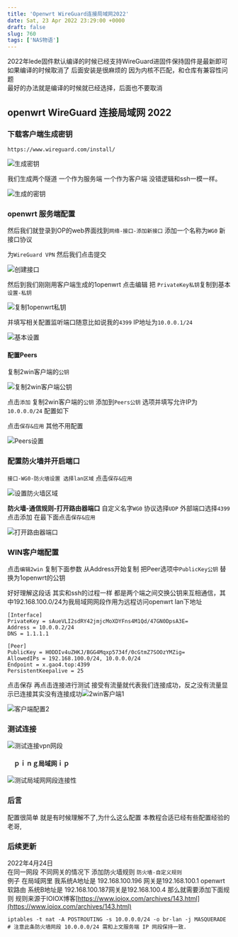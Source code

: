 ```yaml
---
title: 'Openwrt WireGuard连接局域网2022'
date: Sat, 23 Apr 2022 23:29:00 +0000
draft: false
slug: 760
tags: ['NAS物语']
---
```


2022年lede固件默认编译的时候已经支持WireGuard进固件保持固件是最新即可  
如果编译的时候取消了 后面安装是很麻烦的 因为内核不匹配，和仓库有兼容性问题  
最好的办法就是编译的时候就已经选择，后面也不要取消

openwrt WireGuard 连接局域网 2022
----------------------------

### 下载客户端生成密钥

```
https://www.wireguard.com/install/
```

![生成密钥](https://gao4.top/wp-content/uploads/ig/image-20220423220927767.png "生成密钥")

我们生成两个隧道 一个作为服务端 一个作为客户端 没错逻辑和ssh一模一样。

![生成的密钥](https://gao4.top/wp-content/uploads/ig/image-20220423221355244.png "生成的密钥")

### openwrt 服务端配置

然后我们就登录到OP的web界面找到`网络-接口-添加新接口` 添加一个名称为`WG0` 新接口协议

为`WireGuard VPN` 然后我们点击提交

![创建接口](https://gao4.top/wp-content/uploads/ig/image-20220423221903500.png "创建接口")

然后到我们刚刚用客户端生成的1openwrt 点击编辑 把 `PrivateKey私钥`复制到基本`设置-私钥`

![复制1openwrt私钥](https://gao4.top/wp-content/uploads/ig/image-20220423222241057.png "复制1openwrt私钥")

并填写相关配置监听端口随意比如说我的`4399` IP地址为`10.0.0.1/24`

![基本设置](https://gao4.top/wp-content/uploads/ig/image-20220423222633747.png "基本设置")

#### 配置Peers

复制2win客户端的`公钥`

![复制2win客户端公钥](https://gao4.top/wp-content/uploads/ig/image-20220423222954964.png "复制2win客户端公钥")

点击`添加` 复制2win客户端的`公钥` 添加到`Peers公钥` 选项并填写允许IP为`10.0.0.0/24` 配置如下

点击`保存&应用` 其他不用配置

![Peers设置](https://gao4.top/wp-content/uploads/ig/image-20220423223413138.png "Peers设置")

### 配置防火墙并开启端口

`接口-WG0-防火墙设置 选择lan区域` 点击`保存&应用`

![设置防火墙区域](https://gao4.top/wp-content/uploads/ig/image-20220423223621367.png "设置防火墙区域")

**防火墙-通信规则-打开路由器端口** 自定义名字`WG0` 协议选择`UDP` 外部端口选择`4399` 点击添加 在最下面点击`保存&应用`

![打开路由器端口](https://gao4.top/wp-content/uploads/ig/image-20220423223920910.png "打开路由器端口")

### WIN客户端配置

点击`编辑2win` 复制下面参数 从Address开始复制 把Peer选项中`PublicKey公钥` 替换为1openwrt的公钥

好好理解这段话 其实和ssh的过程一样 都是两个端之间交换公钥来互相通信，其中192.168.100.0/24为我局域网网段作用为远程访问openwrt lan下地址

```
[Interface]
PrivateKey = sAueVLI2sdRY42jmjcMoXDYFns4M1Qd/47GN0DpsA3E=
Address = 10.0.0.2/24
DNS = 1.1.1.1

[Peer]
PublicKey = H0DDIv4uZHKJ/BGG4Mqxp5734f/0cGtmZ7SOOzYMZig=
AllowedIPs = 192.168.100.0/24, 10.0.0.0/24
Endpoint = x.gao4.top:4399
PersistentKeepalive = 25 
```

点击保存 再点击连接进行测试 接受有流量就代表我们连接成功，反之没有流量显示已连接其实没有连接成功![2win客户端1](https://gao4.top/wp-content/uploads/ig/image-20220423231134793.png "2win客户端1")

![客户端配置2](https://gao4.top/wp-content/uploads/ig/image-20220423225357628.png "客户端配置2")

### 测试连接

![测试连接vpn网段](https://gao4.top/wp-content/uploads/ig/image-20220423225901349.png "测试连接vpn网段")

#### 　ｐｉｎｇ局域网ｉｐ

![测试局域网网段连接性](https://gao4.top/wp-content/uploads/ig/image-20220423225748543.png "测试局域网网段连接性")

### 后言

配置很简单 就是有时候理解不了,为什么这么配置 本教程合适已经有些配置经验的老哥,

### 后续更新

2022年4月24日  
在同一网段 不同网关的情况下 添加防火墙规则 `防火墙-自定义规则`  
例子 在局域网里 我系统A地址是 192.168.100.196 网关是192.168.100.1 openwrt软路由 系统B地址是 192.168.100.187网关是192.168.100.4 那么就需要添加下面规则 规则来源于IOIOX博客[https://www.ioiox.com/archives/143.html](https://www.ioiox.com/archives/143.html)

```
iptables -t nat -A POSTROUTING -s 10.0.0.0/24 -o br-lan -j MASQUERADE
# 注意此条防火墙网段 10.0.0.0/24 需和上文服务端 IP 网段保持一致.
```